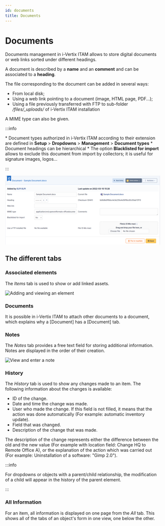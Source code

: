 ```yaml
---
id: documents
title: Documents
---
```


# Documents

Documents management in i-Vertix ITAM allows to store digital documents or web
links sorted under different headings.

A document is described by a **name** and an **comment** and can be
associated to a **heading**.

The file corresponding to the document can be added in several ways:

- From local disk;
- Using a web link pointing to a document (image, HTML page, PDF...);
- Using a file previously transferred with FTP to sub-folder
  */files/\_uploads/* of i-Vertix ITAM installation

A MIME type can also be given.

:::info

\* Document types authorized in i-Vertix ITAM according to their extension are
defined in **Setup** \> **Dropdowns** \> **Management** \> **Document
types** \* Document headings can be hierarchical \* The option
**Blacklisted for import** allows to exclude this document from import
by collectors; it is useful for signature images, logos...

:::

![A i-Vertix ITAM document](images/documents.png)

## The different tabs

### Associated elements

The *Items* tab is used to show or add linked assets.

![Adding and viewing an element](/modules/tabs/images/elements.png)

### Documents

It is possible in i-Vertix ITAM to attach other documents to a document, which
explains why a [Document] has a [Document] tab.

### Notes

The *Notes* tab provides a free text field for storing additional
information. Notes are displayed in the order of their creation.

![View and enter a note](/modules/tabs/images/notes.png)

### History

The *History* tab is used to show any changes made to an item. The
following information about the changes is available:

- ID of the change.
- Date and time the change was made.
- User who made the change. If this field is not filled, it means that
  the action was done automatically (For example: automatic inventory
  update).
- Field that was changed.
- Description of the change that was made.

The description of the change represents either the difference between
the old and the new value (For example with location field: Change HQ to
Remote Office A), or the explanation of the action which was carried out
(For example: Uninstallation of a software: "Gimp 2.0").

:::info

For dropdowns or objects with a parent/child relationship, the
modification of a child will appear in the history of the parent
element.

:::

### All Information

For an item, all information is displayed on one page from the *All*
tab. This shows all of the tabs of an object's form in one view, one
below the other.
